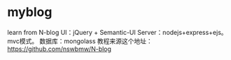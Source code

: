 # myblog
learn from N-blog
UI：jQuery + Semantic-UI 
Server：nodejs+express+ejs。mvc模式。
数据库：mongolass
教程来源这个地址：https://github.com/nswbmw/N-blog
